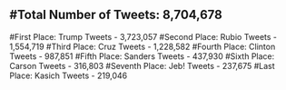 #Total Number of Tweets: 8,704,678 
---
#First Place: Trump Tweets - 3,723,057
#Second Place: Rubio Tweets - 1,554,719
#Third Place: Cruz Tweets - 1,228,582
#Fourth Place: Clinton Tweets - 987,851
#Fifth Place: Sanders Tweets - 437,930
#Sixth Place: Carson Tweets - 316,803
#Seventh Place: Jeb! Tweets - 237,675
#Last Place: Kasich Tweets - 219,046
